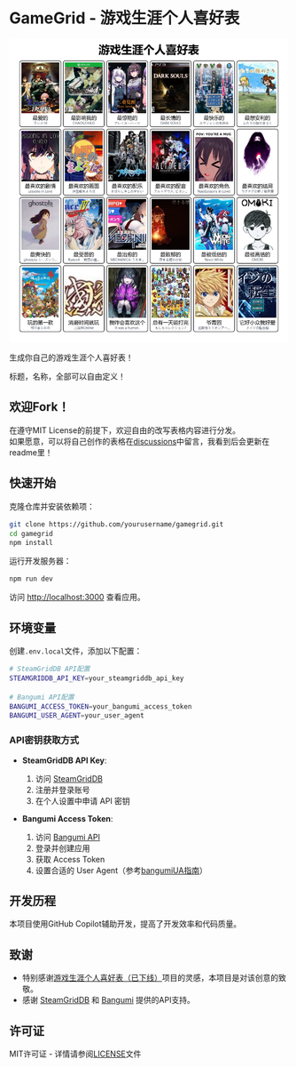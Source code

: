 # GameGrid - 游戏生涯个人喜好表

![示例图](screenshot/me.png)

生成你自己的游戏生涯个人喜好表！

标题，名称，全部可以自由定义！

## 欢迎Fork！

在遵守MIT License的前提下，欢迎自由的改写表格内容进行分发。  
如果愿意，可以将自己创作的表格在[discussions](https://github.com/SomiaWhiteRing/gamegrid/discussions/2)中留言，我看到后会更新在readme里！

## 快速开始

克隆仓库并安装依赖项：

```bash
git clone https://github.com/yourusername/gamegrid.git
cd gamegrid
npm install
```

运行开发服务器：

```bash
npm run dev
```

访问 [http://localhost:3000](http://localhost:3000) 查看应用。

## 环境变量

创建`.env.local`文件，添加以下配置：

```bash
# SteamGridDB API配置
STEAMGRIDDB_API_KEY=your_steamgriddb_api_key

# Bangumi API配置
BANGUMI_ACCESS_TOKEN=your_bangumi_access_token
BANGUMI_USER_AGENT=your_user_agent
```

### API密钥获取方式

- **SteamGridDB API Key**: 
  1. 访问 [SteamGridDB](https://www.steamgriddb.com/)
  2. 注册并登录账号
  3. 在个人设置中申请 API 密钥

- **Bangumi Access Token**:
  1. 访问 [Bangumi API](https://bangumi.github.io/api/#/%E6%9D%A1%E7%9B%AE/getCalendar)
  2. 登录并创建应用
  3. 获取 Access Token
  4. 设置合适的 User Agent（参考[bangumiUA指南](https://github.com/bangumi/api/blob/master/docs-raw/user%20agent.md)）

## 开发历程

本项目使用GitHub Copilot辅助开发，提高了开发效率和代码质量。

## 致谢

- 特别感谢[游戏生涯个人喜好表（已下线）](https://gamegrid.azurewebsites.net)项目的灵感，本项目是对该创意的致敬。
- 感谢 [SteamGridDB](https://www.steamgriddb.com/) 和 [Bangumi](https://bgm.tv/) 提供的API支持。

## 许可证

MIT许可证 - 详情请参阅[LICENSE](LICENSE)文件
